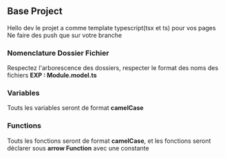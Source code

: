 ## Base Project

Hello dev le projet a comme template typescript(tsx et ts) pour vos pages
Ne faire des push que sur votre branche

### Nomenclature Dossier Fichier

Respectez l'arborescence des dossiers, respecter le format des noms des fichiers **EXP : Module.model.ts**

### Variables

Touts les variables seront de format **camelCase**

### Functions

Touts les fonctions seront de format **camelCase**, et les fonctions seront déclarer sous **arrow Function** avec une constante
